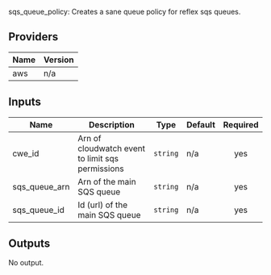 sqs\_queue\_policy: Creates a sane queue policy for reflex sqs queues.

## Providers

| Name | Version |
|------|---------|
| aws | n/a |

## Inputs

| Name | Description | Type | Default | Required |
|------|-------------|------|---------|:--------:|
| cwe\_id | Arn of cloudwatch event to limit sqs permissions | `string` | n/a | yes |
| sqs\_queue\_arn | Arn of the main SQS queue | `string` | n/a | yes |
| sqs\_queue\_id | Id (url) of the main SQS queue | `string` | n/a | yes |

## Outputs

No output.


